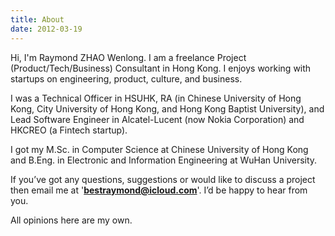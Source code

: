 ```yaml
---
title: About
date: 2012-03-19
---
```


Hi, I'm Raymond ZHAO Wenlong. I am a freelance Project (Product/Tech/Business) Consultant in Hong Kong. I enjoys working with startups on engineering, product, culture, and business.

I was a Technical Officer in HSUHK, RA (in Chinese University of Hong Kong, City University of Hong Kong, and Hong Kong Baptist University), and Lead Software Engineer in Alcatel-Lucent (now Nokia Corporation) and HKCREO (a Fintech startup).

I got my M.Sc. in Computer Science at Chinese University of Hong Kong and B.Eng. in Electronic and Information Engineering at WuHan University.

If you’ve got any questions, suggestions or would like to discuss a project then email me at '**bestraymond@icloud.com**'. I’d be happy to hear from you.

All opinions here are my own.
